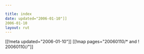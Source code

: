 ```yaml
---

title: index
date: updated="2006-01-10"]]
2006-01-10
layout: rut
---
```


[[!meta updated="2006-01-10"]]
[[!map pages="20060110/* and ! 20060110/*/*"]]
